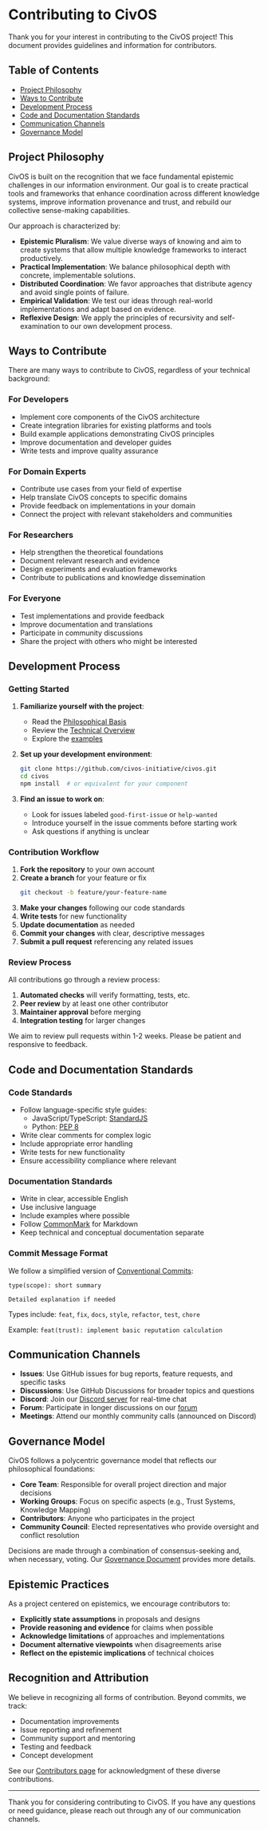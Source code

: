 # Contributing to CivOS

Thank you for your interest in contributing to the CivOS project! This document provides guidelines and information for contributors.

## Table of Contents

- [Project Philosophy](#project-philosophy)
- [Ways to Contribute](#ways-to-contribute)
- [Development Process](#development-process)
- [Code and Documentation Standards](#code-and-documentation-standards)
- [Communication Channels](#communication-channels)
- [Governance Model](#governance-model)

## Project Philosophy

CivOS is built on the recognition that we face fundamental epistemic challenges in our information environment. Our goal is to create practical tools and frameworks that enhance coordination across different knowledge systems, improve information provenance and trust, and rebuild our collective sense-making capabilities.

Our approach is characterized by:

- **Epistemic Pluralism**: We value diverse ways of knowing and aim to create systems that allow multiple knowledge frameworks to interact productively.
- **Practical Implementation**: We balance philosophical depth with concrete, implementable solutions.
- **Distributed Coordination**: We favor approaches that distribute agency and avoid single points of failure.
- **Empirical Validation**: We test our ideas through real-world implementations and adapt based on evidence.
- **Reflexive Design**: We apply the principles of recursivity and self-examination to our own development process.

## Ways to Contribute

There are many ways to contribute to CivOS, regardless of your technical background:

### For Developers

- Implement core components of the CivOS architecture
- Create integration libraries for existing platforms and tools
- Build example applications demonstrating CivOS principles
- Improve documentation and developer guides
- Write tests and improve quality assurance

### For Domain Experts

- Contribute use cases from your field of expertise
- Help translate CivOS concepts to specific domains
- Provide feedback on implementations in your domain
- Connect the project with relevant stakeholders and communities

### For Researchers

- Help strengthen the theoretical foundations
- Document relevant research and evidence
- Design experiments and evaluation frameworks
- Contribute to publications and knowledge dissemination

### For Everyone

- Test implementations and provide feedback
- Improve documentation and translations
- Participate in community discussions
- Share the project with others who might be interested

## Development Process

### Getting Started

1. **Familiarize yourself with the project**:
   - Read the [Philosophical Basis](../docs/philosophical-basis.md)
   - Review the [Technical Overview](../docs/technical-overview.md)
   - Explore the [examples](../examples)

2. **Set up your development environment**:
   ```bash
   git clone https://github.com/civos-initiative/civos.git
   cd civos
   npm install  # or equivalent for your component
   ```

3. **Find an issue to work on**:
   - Look for issues labeled `good-first-issue` or `help-wanted`
   - Introduce yourself in the issue comments before starting work
   - Ask questions if anything is unclear

### Contribution Workflow

1. **Fork the repository** to your own account
2. **Create a branch** for your feature or fix
   ```bash
   git checkout -b feature/your-feature-name
   ```
3. **Make your changes** following our code standards
4. **Write tests** for new functionality
5. **Update documentation** as needed
6. **Commit your changes** with clear, descriptive messages
7. **Submit a pull request** referencing any related issues

### Review Process

All contributions go through a review process:

1. **Automated checks** will verify formatting, tests, etc.
2. **Peer review** by at least one other contributor
3. **Maintainer approval** before merging
4. **Integration testing** for larger changes

We aim to review pull requests within 1-2 weeks. Please be patient and responsive to feedback.

## Code and Documentation Standards

### Code Standards

- Follow language-specific style guides:
  - JavaScript/TypeScript: [StandardJS](https://standardjs.com/)
  - Python: [PEP 8](https://www.python.org/dev/peps/pep-0008/)
- Write clear comments for complex logic
- Include appropriate error handling
- Write tests for new functionality
- Ensure accessibility compliance where relevant

### Documentation Standards

- Write in clear, accessible English
- Use inclusive language
- Include examples where possible
- Follow [CommonMark](https://commonmark.org/) for Markdown
- Keep technical and conceptual documentation separate

### Commit Message Format

We follow a simplified version of [Conventional Commits](https://www.conventionalcommits.org/):

```
type(scope): short summary

Detailed explanation if needed
```

Types include: `feat`, `fix`, `docs`, `style`, `refactor`, `test`, `chore`

Example: `feat(trust): implement basic reputation calculation`

## Communication Channels

- **Issues**: Use GitHub issues for bug reports, feature requests, and specific tasks
- **Discussions**: Use GitHub Discussions for broader topics and questions
- **Discord**: Join our [Discord server](https://discord.gg/civos-commons) for real-time chat
- **Forum**: Participate in longer discussions on our [forum](https://discuss.civos.org)
- **Meetings**: Attend our monthly community calls (announced on Discord)

## Governance Model

CivOS follows a polycentric governance model that reflects our philosophical foundations:

- **Core Team**: Responsible for overall project direction and major decisions
- **Working Groups**: Focus on specific aspects (e.g., Trust Systems, Knowledge Mapping)
- **Contributors**: Anyone who participates in the project
- **Community Council**: Elected representatives who provide oversight and conflict resolution

Decisions are made through a combination of consensus-seeking and, when necessary, voting. Our [Governance Document](../community/GOVERNANCE.md) provides more details.

## Epistemic Practices

As a project centered on epistemics, we encourage contributors to:

- **Explicitly state assumptions** in proposals and designs
- **Provide reasoning and evidence** for claims when possible
- **Acknowledge limitations** of approaches and implementations
- **Document alternative viewpoints** when disagreements arise
- **Reflect on the epistemic implications** of technical choices

## Recognition and Attribution

We believe in recognizing all forms of contribution. Beyond commits, we track:

- Documentation improvements
- Issue reporting and refinement
- Community support and mentoring
- Testing and feedback
- Concept development

See our [Contributors page](https://civos.org/contributors) for acknowledgment of these diverse contributions.

---

Thank you for considering contributing to CivOS. If you have any questions or need guidance, please reach out through any of our communication channels.
